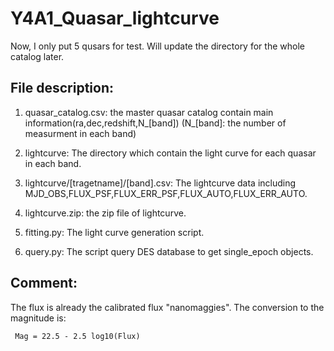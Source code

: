 # Y4A1_Quasar_lightcurve


Now, I only put 5 qusars for test. Will update the directory for the whole catalog later.


## File description:

1. quasar_catalog.csv: the master quasar catalog contain main information(ra,dec,redshift,N_[band])
   (N_[band]: the number of measurment in each band)
        
2. lightcurve: The directory which contain the light curve for each quasar in each band.

3. lightcurve/[tragetname]/[band].csv: The lightcurve data including MJD_OBS,FLUX_PSF,FLUX_ERR_PSF,FLUX_AUTO,FLUX_ERR_AUTO.

4. lightcurve.zip: the zip file of lightcurve.

5. fitting.py: The light curve generation script.

6. query.py: The script query DES database to get single_epoch objects.

## Comment:

The flux is already the calibrated flux "nanomaggies".
The conversion to the magnitude is:
```
 Mag = 22.5 - 2.5 log10(Flux)
```

